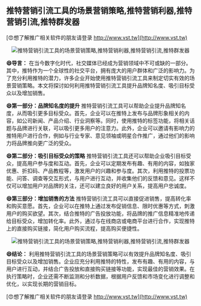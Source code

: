 ## **推特营销引流工具的场景营销策略,推特营销利器,推特营销引流,推特群发器**

[😍想了解推广相关软件的朋友请登录 http://www.vst.tw](http://www.vst.tw)

 <center><img src="https://vst.tw/MP4/tuiguang/png/1.png" alt="推特营销引流工具的场景营销策略,推特营销利器,推特营销引流,推特群发器"></center>

**😄导言：**
在当今数字化时代，社交媒体已经成为营销领域中不可或缺的一部分。其中，推特作为一个全球性的社交平台，拥有庞大的用户群体和广泛的影响力。为了充分利用推特的潜力，许多企业开始使用推特营销引流工具来制定切实有效的场景营销策略。本文将探讨如何利用推特营销引流工具提升品牌知名度、吸引目标受众以及增加销售。

**😄第一部分：品牌知名度的提升**
推特营销引流工具可以帮助企业提升品牌知名度，从而吸引更多目标受众。首先，企业可以在推特上发布与品牌形象相关的内容，如公司新闻、产品介绍、行业洞察等。同时，使用推特的标签功能，将相关话题与品牌进行关联，可以吸引更多用户的注意力。此外，企业可以邀请有影响力的推特用户进行合作，例如与行业专家、意见领袖或明星合作推广，通过他们的影响力将品牌推向更广泛的受众。

**😄第二部分：吸引目标受众的策略**
推特营销引流工具还可以帮助企业吸引目标受众，提高用户参与度和互动。首先，企业可以定期发布有趣、有用的内容，如独家优惠、折扣码、产品教程等，激发用户的兴趣和参与度。其次，利用推特的投票功能、问答、调查等交互形式，与用户进行互动，并收集他们的反馈和意见。这样不仅可以增加用户对品牌的关注，还可以建立良好的用户关系，提高用户忠诚度。

**😄第三部分：增加销售的方法**
推特营销引流工具可以直接促进销售，提高转化率和购买意愿。首先，企业可以在推特上通过发布促销信息、限时优惠等方式，刺激用户的购买欲望。其次，结合推特的广告投放功能，将品牌的推广信息精准地传递给目标受众，增加转化率。此外，通过与在线商店或电商平台进行合作，实现推特上的直接购买链接，简化用户购买流程，提高购买便捷性。

 <center><img src="https://vst.tw/MP4/tuiguang/png/4.png" alt="推特营销引流工具的场景营销策略,推特营销利器,推特营销引流,推特群发器"></center>

**😄结论：**
利用推特营销引流工具的场景营销策略可以有效提升品牌知名度、吸引目标受众以及增加销售。企业应充分利用推特的特性，发布有趣、有用的内容，与用户进行互动，并结合广告投放和直接购买链接等功能，实现最佳的营销效果。在执行策略时，企业还需不断监测和分析数据，根据用户反馈和市场变化进行调整和优化，以实现长期的营销目标。

[😍想了解推广相关软件的朋友请登录 http://www.vst.tw](http://www.vst.tw)



